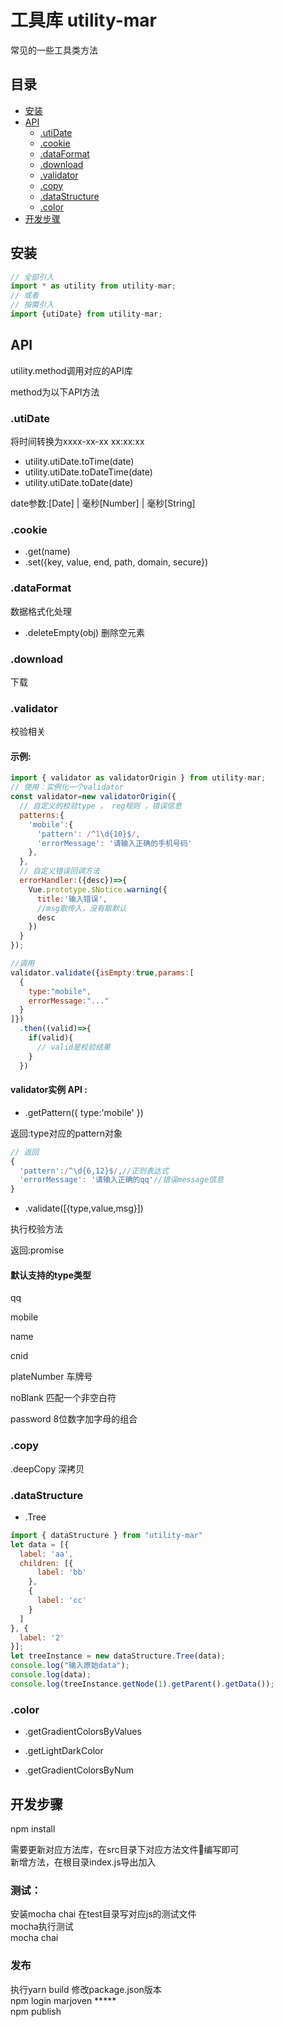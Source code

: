 # 工具库 utility-mar

常见的一些工具类方法


## 目录

- [安装](#安装)
- [API](#API)
  - [.utiDate](#.utiDate)
  - [.cookie](#.cookie)
  - [.dataFormat](#.dataFormat)
  - [.download](#.download)
  - [.validator](#.validator)
  - [.copy](#.copy)
  - [.dataStructure](#.dataStructure)
  - [.color](#.color)
- [开发步骤](#开发步骤)



## 安装


```javascript
// 全部引入
import * as utility from utility-mar;
// 或者
// 按需引入
import {utiDate} from utility-mar;
```


## API

utility.method调用对应的API库

method为以下API方法

### .utiDate

将时间转换为xxxx-xx-xx xx:xx:xx  

* utility.utiDate.toTime(date)
* utility.utiDate.toDateTime(date)
* utility.utiDate.toDate(date)

date参数:[Date] | 毫秒[Number] | 毫秒[String]

### .cookie

* .get(name)
* .set({key, value, end, path, domain, secure})

### .dataFormat

数据格式化处理

* .deleteEmpty(obj) 删除空元素

### .download

 下载

### .validator

校验相关

#### 示例:

```javascript
import { validator as validatorOrigin } from utility-mar;
// 使用：实例化一个validator
const validator=new validatorOrigin({
  // 自定义的校验type ， reg规则 ，错误信息
  patterns:{
    'mobile':{
      'pattern': /^1\d{10}$/,
      'errorMessage': '请输入正确的手机号码'
    },
  },
  // 自定义错误回调方法
  errorHandler:({desc})=>{
    Vue.prototype.$Notice.warning({
      title:'输入错误',
      //msg取传入，没有取默认
      desc
    })
  }
});

//调用
validator.validate({isEmpty:true,params:[
  {
    type:"mobile",
    errorMessage:"..."
  }
]})
  .then((valid)=>{
    if(valid){
      // valid是校验结果
    }
  })
```

#### validator实例 API :  

* .getPattern({
      type:'mobile'
   })

返回:type对应的pattern对象

```js
// 返回
{
  'pattern':/^\d{6,12}$/,//正则表达式
  'errorMessage': '请输入正确的qq'//错误message信息
}
```

* .validate([{type,value,msg}])

执行校验方法

返回:promise



#### 默认支持的type类型

qq

mobile

name

cnid

plateNumber 车牌号

noBlank 匹配一个非空白符

password 8位数字加字母的组合


### .copy

.deepCopy 深拷贝


### .dataStructure

- .Tree
<!-- 树结构数据结构 -->

```js
import { dataStructure } from "utility-mar"
let data = [{
  label: 'aa',
  children: [{
      label: 'bb'
    },
    {
      label: 'cc'
    }
  ]
}, {
  label: '2'
}];
let treeInstance = new dataStructure.Tree(data);
console.log("输入原始data");
console.log(data);
console.log(treeInstance.getNode(1).getParent().getData());
```

### .color

- .getGradientColorsByValues

- .getLightDarkColor

- .getGradientColorsByNum


## 开发步骤

npm install

需要更新对应方法库，在src目录下对应方法文件编写即可  
新增方法，在根目录index.js导出加入

### 测试：

安装mocha chai
在test目录写对应js的测试文件  
mocha执行测试  
mocha
chai

### 发布

执行yarn build
修改package.json版本  
npm login  marjoven  *****  
npm publish